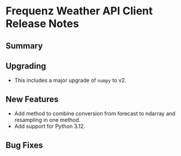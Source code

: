 # Frequenz Weather API Client Release Notes

## Summary

<!-- Here goes a general summary of what this release is about -->

## Upgrading

* This includes a major upgrade of `numpy` to v2.

## New Features

* Add method to combine conversion from forecast to ndarray and resampling in one method.
* Add support for Python 3.12.

## Bug Fixes

<!-- Here goes notable bug fixes that are worth a special mention or explanation -->
